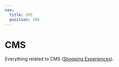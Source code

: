 ```yaml
---
nav:
  title: CMS
  position: 100
---
```


# CMS

Everything related to CMS ([Shopping Experiences](../../framework/shopping-experiences.html)).
<PageRef page="content-pages.html" title="Create content pages" sub="In this chapter you will learn how to display content pages with data from Shopware's own CMS." />
<PageRef page="customize-components.html" title="Customize Components" sub="In order to customize a component, you need to override it." />
<PageRef page="create-blocks.html" title="Create Blocks" sub="In this chapter you will learn how to create CMS blocks." />
<PageRef page="create-elements.html" title="Create Elements" sub="In this chapter you will learn how to create CMS elements." />
<PageRef page="overwriting-cms.html" title="Overwrite CMS blocks in Nuxt 3 APP" sub="Example how to overwrite the product card." />
<PageRef page="multiple-cms.html" title="Multiple content management systems (CMS)" sub="How to integrate a 3rd party CMS system." />
